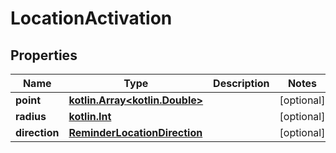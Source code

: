 # LocationActivation

## Properties
Name | Type | Description | Notes
------------ | ------------- | ------------- | -------------
**point** | [**kotlin.Array&lt;kotlin.Double&gt;**](.md) |  |  [optional]
**radius** | [**kotlin.Int**](.md) |  |  [optional]
**direction** | [**ReminderLocationDirection**](ReminderLocationDirection.md) |  |  [optional]
